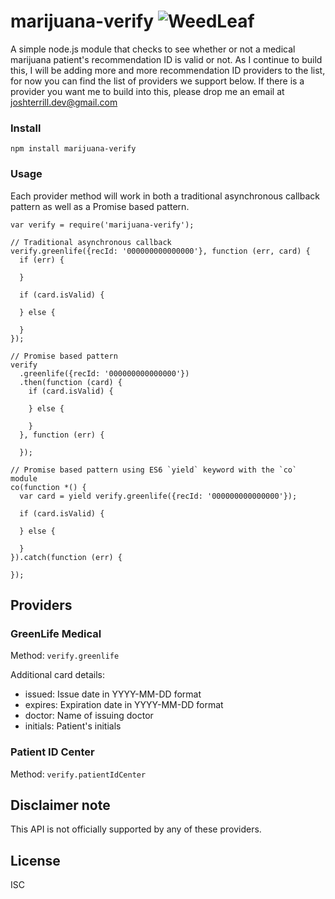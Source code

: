 # marijuana-verify ![WeedLeaf](http://i.imgur.com/s7Bu0yy.gif)
A simple node.js module that checks to see whether or not a medical marijuana patient's recommendation ID is valid or not. As I continue to build this, I will be adding more and more recommendation ID providers to the list, for now you can find the list of providers we support below. If there is a provider you want me to build into this, please drop me an email at joshterrill.dev@gmail.com

### Install
`npm install marijuana-verify`

### Usage
Each provider method will work in both a traditional asynchronous callback
pattern as well as a Promise based pattern.  

```
var verify = require('marijuana-verify');

// Traditional asynchronous callback
verify.greenlife({recId: '000000000000000'}, function (err, card) {
  if (err) {

  }

  if (card.isValid) {

  } else {

  }
});

// Promise based pattern
verify
  .greenlife({recId: '000000000000000'})
  .then(function (card) {
    if (card.isValid) {

    } else {

    }
  }, function (err) {

  });

// Promise based pattern using ES6 `yield` keyword with the `co` module
co(function *() {
  var card = yield verify.greenlife({recId: '000000000000000'});

  if (card.isValid) {

  } else {

  }
}).catch(function (err) {

});

```

## Providers
### GreenLife Medical
Method: `verify.greenlife`  

Additional card details:  
* issued: Issue date in YYYY-MM-DD format
* expires: Expiration date in YYYY-MM-DD format
* doctor: Name of issuing doctor
* initials: Patient's initials

### Patient ID Center
Method: `verify.patientIdCenter`

## Disclaimer note
This API is not officially supported by any of these providers.

## License
ISC

